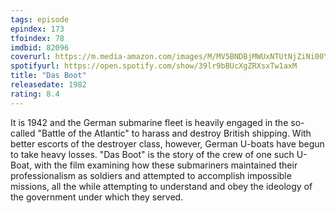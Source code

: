 ```yaml
---
tags: episode
epindex: 173
tfoindex: 78
imdbid: 82096
coverurl: https://m.media-amazon.com/images/M/MV5BNDBjMWUxNTUtNjZiNi00YzJhLTgzNzUtMTRiY2FkZmMzYTNjXkEyXkFqcGdeQXVyMTUzMDUzNTI3._V1_SX202_CR0,0,202,300_.jpg
spotifyurl: https://open.spotify.com/show/39lr9bBUcXgZRXsxTw1axM
title: "Das Boot"
releasedate: 1982
rating: 8.4
---
```


It is 1942 and the German submarine fleet is heavily engaged in the so-called "Battle of the Atlantic" to harass and destroy British shipping. With better escorts of the destroyer class, however, German U-boats have begun to take heavy losses. "Das Boot" is the story of the crew of one such U-Boat, with the film examining how these submariners maintained their professionalism as soldiers and attempted to accomplish impossible missions, all the while attempting to understand and obey the ideology of the government under which they served.
